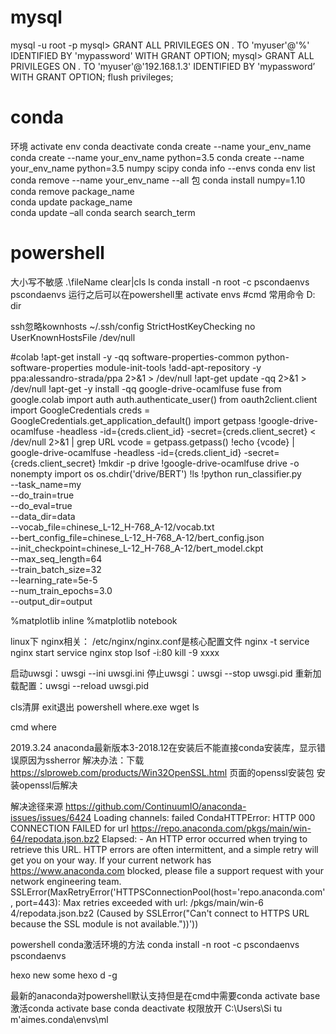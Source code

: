 # mysql
mysql -u root -p
mysql> GRANT ALL PRIVILEGES ON *.* TO 'myuser'@'%' IDENTIFIED BY 'mypassword' WITH GRANT OPTION;
mysql> GRANT ALL PRIVILEGES ON *.* TO 'myuser'@'192.168.1.3' IDENTIFIED BY 'mypassword’ WITH GRANT OPTION;
flush privileges;
# conda
环境
activate env
conda deactivate
conda create --name your_env_name
conda create --name your_env_name python=3.5
conda create --name your_env_name python=3.5 numpy scipy
conda info --envs
conda env list
conda remove --name your_env_name --all
包
conda install numpy=1.10
conda remove package_name  
conda update package_name  
conda update –all 
conda search search_term
# powershell
大小写不敏感
.\fileName 
clear|cls
ls
conda install -n root -c pscondaenvs pscondaenvs
运行之后可以在powershell里 activate envs
#cmd
常用命令
D:
dir


ssh忽略kownhosts
~/.ssh/config
StrictHostKeyChecking no
UserKnownHostsFile /dev/null




#colab
!apt-get install -y -qq software-properties-common python-software-properties module-init-tools
!add-apt-repository -y ppa:alessandro-strada/ppa 2>&1 > /dev/null
!apt-get update -qq 2>&1 > /dev/null
!apt-get -y install -qq google-drive-ocamlfuse fuse
from google.colab import auth
auth.authenticate_user()
from oauth2client.client import GoogleCredentials
creds = GoogleCredentials.get_application_default()
import getpass
!google-drive-ocamlfuse -headless -id={creds.client_id} -secret={creds.client_secret} < /dev/null 2>&1 | grep URL
vcode = getpass.getpass()
!echo {vcode} | google-drive-ocamlfuse -headless -id={creds.client_id} -secret={creds.client_secret}
!mkdir -p drive
!google-drive-ocamlfuse drive  -o nonempty
import os
os.chdir('drive/BERT')
!ls
!python run_classifier.py \
  --task_name=my \
  --do_train=true \
  --do_eval=true \
  --data_dir=data \
  --vocab_file=chinese_L-12_H-768_A-12/vocab.txt \
  --bert_config_file=chinese_L-12_H-768_A-12/bert_config.json \
  --init_checkpoint=chinese_L-12_H-768_A-12/bert_model.ckpt \
  --max_seq_length=64 \
  --train_batch_size=32 \
  --learning_rate=5e-5 \
  --num_train_epochs=3.0 \
  --output_dir=output 



%matplotlib inline
%matplotlib notebook



linux下
nginx相关：
/etc/nginx/nginx.conf是核心配置文件
nginx -t
service nginx start
service nginx stop
lsof -i:80
kill -9 xxxx

启动uwsgi：uwsgi --ini uwsgi.ini
停止uwsgi：uwsgi --stop uwsgi.pid
重新加载配置：uwsgi --reload uwsgi.pid

cls清屏 exit退出
powershell 
where.exe 
wget
ls

cmd
where



2019.3.24 anaconda最新版本3-2018.12在安装后不能直接conda安装库，显示错误原因为ssherror
解决办法：下载 https://slproweb.com/products/Win32OpenSSL.html 页面的openssl安装包
安装openssl后解决

解决途径来源 https://github.com/ContinuumIO/anaconda-issues/issues/6424
Loading channels: failed
CondaHTTPError: HTTP 000 CONNECTION FAILED for url <https://repo.anaconda.com/pkgs/main/win-64/repodata.json.bz2>
Elapsed: -
An HTTP error occurred when trying to retrieve this URL.
HTTP errors are often intermittent, and a simple retry will get you on your way.
If your current network has https://www.anaconda.com blocked, please file
a support request with your network engineering team.
SSLError(MaxRetryError('HTTPSConnectionPool(host=\'repo.anaconda.com\', port=443): Max retries exceeded with url: /pkgs/main/win-6
4/repodata.json.bz2 (Caused by SSLError("Can\'t connect to HTTPS URL because the SSL module is not available."))'))


powershell conda激活环境的方法
conda install -n root -c pscondaenvs pscondaenvs



hexo new some
hexo d -g


最新的anaconda对powershell默认支持但是在cmd中需要conda activate base
激活conda activate base conda deactivate
权限放开
C:\Users\Si tu m'aimes\.conda\envs\ml